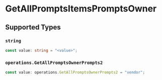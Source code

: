 # GetAllPromptsItemsPromptsOwner


## Supported Types

### `string`

```typescript
const value: string = "<value>";
```

### `operations.GetAllPromptsOwnerPrompts2`

```typescript
const value: operations.GetAllPromptsOwnerPrompts2 = "vendor";
```

